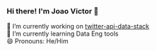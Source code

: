 ### Hi there! I'm Joao Victor 👋

 🔭 I’m currently working on [twitter-api-data-stack](https://github.com/NicholasBaraldi/twitter-api-data-stack)  
 🌱 I’m currently learning Data Eng tools  
 😄 Pronouns: He/Him  
 
 
<!--
**joao-victor-campos/joao-victor-campos** is a ✨ _special_ ✨ repository because its `README.md` (this file) appears on your GitHub profile.

Here are some ideas to get you started:


- 👯 I’m looking to collaborate on ...
- 🤔 I’m looking for help with ...
- 💬 Ask me about ...
- 📫 How to reach me: ...

- ⚡ Fun fact: ...
-->
